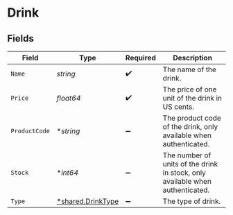 # Drink


## Fields

| Field                                                                         | Type                                                                          | Required                                                                      | Description                                                                   |
| ----------------------------------------------------------------------------- | ----------------------------------------------------------------------------- | ----------------------------------------------------------------------------- | ----------------------------------------------------------------------------- |
| `Name`                                                                        | *string*                                                                      | :heavy_check_mark:                                                            | The name of the drink.                                                        |
| `Price`                                                                       | *float64*                                                                     | :heavy_check_mark:                                                            | The price of one unit of the drink in US cents.                               |
| `ProductCode`                                                                 | **string*                                                                     | :heavy_minus_sign:                                                            | The product code of the drink, only available when authenticated.             |
| `Stock`                                                                       | **int64*                                                                      | :heavy_minus_sign:                                                            | The number of units of the drink in stock, only available when authenticated. |
| `Type`                                                                        | [*shared.DrinkType](../../../pkg/models/shared/drinktype.md)                  | :heavy_minus_sign:                                                            | The type of drink.                                                            |